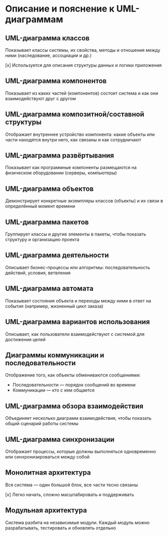 # Описание и пояснение к UML-диаграммам

## UML-диаграмма классов

Показывает классы системы, их свойства, методы и отношения между ними (наследование, ассоциации и др.)

[x] Используется для описания структуры данных и логики приложения

## UML-диаграмма компонентов

Показывает из каких частей (компонентов) состоит система и как они взаимодействуют друг с другом

## UML-диаграмма композитной/составной структуры

Отображает внутреннее устройство компонента: какие объекты или части находятся внутри него, как связаны и как сотрудничают

## UML-диаграмма развёртывания

Показывает как программные компоненты размещаются на физическом оборудовании (серверы, компьютеры)

## UML-диаграмма объектов

Демонстрирует конкретные экземпляры классов (объекты) и их связи в определённый момент времени

## UML-диаграмма пакетов

Группирует классы и другие элементы в пакеты, чтобы показать структуру и организацию проекта

## UML-диаграмма деятельности

Описывает бизнес-процессы или алгоритмы: последовательность действий, условия, ветвления

## UML-диаграмма автомата

Показывает состояния объекта и переходы между ними в ответ на события (например, жизненный цикл заказа)

## UML-диаграмма вариантов использования

Описывает, как пользователи взаимодействуют с системой для достижения целей

## Диаграммы коммуникации и последовательности

Отображение того, как объекты обмениваются сообщениями:

* Последовательности — порядок сообщений во времени
* Коммуникации — кто с кем общается

## UML-диаграмма обзора взаимодействия

Объединяет несколько диаграмм взаимодействия, чтобы показать общий сценарий работы системы

## UML-диаграмма синхронизации

Отображает процессы, которые должны выполняться одновременно или синхронизироваться между собой

## Монолитная архитектура

Вся система — один большой блок, все части тесно связаны

[x] Легко начать, сложно масштабировать и поддерживать

## Модульная архитектура

Система разбита на независимые модули. Каждый модуль можно разрабатывать, тестировать и обновлять отдельно
